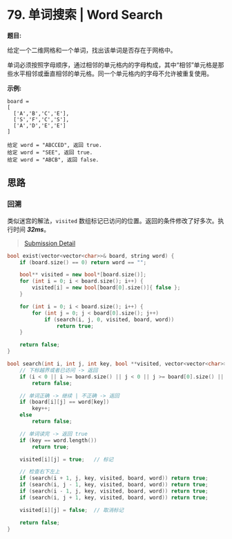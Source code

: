 # 79. 单词搜索 | Word Search

**题目:**

给定一个二维网格和一个单词，找出该单词是否存在于网格中。

单词必须按照字母顺序，通过相邻的单元格内的字母构成，其中“相邻”单元格是那些水平相邻或垂直相邻的单元格。同一个单元格内的字母不允许被重复使用。

**示例:**

```
board =
[
  ['A','B','C','E'],
  ['S','F','C','S'],
  ['A','D','E','E']
]

给定 word = "ABCCED", 返回 true.
给定 word = "SEE", 返回 true.
给定 word = "ABCB", 返回 false.
```

## 思路

### 回溯

类似迷宫的解法，`visited` 数组标记已访问的位置。返回的条件修改了好多次。执行时间 ***32ms***。

> [Submission Detail](https://leetcode-cn.com/submissions/detail/24001008/)

```cpp
bool exist(vector<vector<char>>& board, string word) {
    if (board.size() == 0) return word == "";

    bool** visited = new bool*[board.size()];
    for (int i = 0; i < board.size(); i++) {
        visited[i] = new bool[board[0].size()]{ false };
    }

    for (int i = 0; i < board.size(); i++) {
        for (int j = 0; j < board[0].size(); j++)
            if (search(i, j, 0, visited, board, word))
                return true;
    }

    return false;
}

bool search(int i, int j, int key, bool **visited, vector<vector<char>>& board, string& word) {
    // 下标越界或者已访问 -> 返回
    if (i < 0 || i >= board.size() || j < 0 || j >= board[0].size() || visited[i][j])
        return false;

    // 单词正确 -> 继续 | 不正确 -> 返回
    if (board[i][j] == word[key])
        key++;
    else
        return false;

    // 单词读完 -> 返回 true
    if (key == word.length()) 
        return true;

    visited[i][j] = true;	// 标记

    // 检查右下左上
    if (search(i + 1, j, key, visited, board, word)) return true;
    if (search(i, j - 1, key, visited, board, word)) return true;
    if (search(i - 1, j, key, visited, board, word)) return true;
    if (search(i, j + 1, key, visited, board, word)) return true;

    visited[i][j] = false;	// 取消标记

    return false;
}
```

